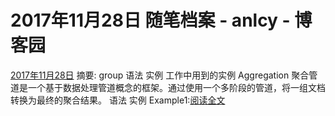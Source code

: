 
# 2017年11月28日 随笔档案 - anlcy - 博客园






[2017年11月28日](https://www.cnblogs.com/camilla/archive/2017/11/28.html)
摘要: group 语法 实例 工作中用到的实例 Aggregation 聚合管道是一个基于数据处理管道概念的框架。通过使用一个多阶段的管道，将一组文档转换为最终的聚合结果。 语法 实例 Example1:[阅读全文](https://www.cnblogs.com/camilla/p/7909777.html)

